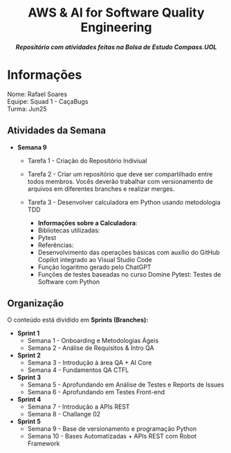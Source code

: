 # <h1 align="center">AWS & AI for Software Quality Engineering</h1>

<i><h4 align="center">Repositório com atividades feitas na Bolsa de Estudo Compass.UOL</h4></i>


# Informações 
Nome: Rafael Soares\
Equipe:  Squad 1 - CaçaBugs\
Turma: Jun25
  
## Atividades da Semana 

- **Semana 9**
  - Tarefa 1 - Criação do Repositório Indiviual
  - Tarefa 2 -  Criar um repositório que deve ser compartilhado entre todos membros. Vocês deverão trabalhar com versionamento de arquivos em diferentes branches e realizar merges.
  - Tarefa 3 - Desenvolver calculadora em Python usando metodologia TDD
 
    - **Informações sobre a Calculadora**:
    - Bibliotecas utilizadas:
    - Pytest
    - Referências:
    - Desenvolvimento das operações básicas com auxílio do GitHub Copilot integrado ao Visual Studio Code
    - Função logaritmo gerado pelo ChatGPT
    - Funções de testes baseadas no curso Domine Pytest: Testes de Software com Python


## Organização

O conteúdo está dividido em **Sprints (Branches):**

- **Sprint 1**
  - Semana 1 - Onboarding e Metodologias Ágeis
  - Semana 2 - Análise de Requisitos & Intro QA	
- **Sprint 2**
  - Semana 3 - Introdução à área QA + AI Core
  - Semana 4 - Fundamentos QA CTFL
- **Sprint 3**
  - Semana 5 - Aprofundando em Análise de Testes e Reports de Issues
  - Semana 6 - Aprofundando em Testes Front-end
- **Sprint 4**
  - Semana 7 - Introdução a APIs REST
  - Semana 8 - Challange 02
- **Sprint 5**
  - Semana 9 - Base de versionamento e programação Python
  - Semana 10 - Bases Automatizadas + APIs REST com Robot Framework
